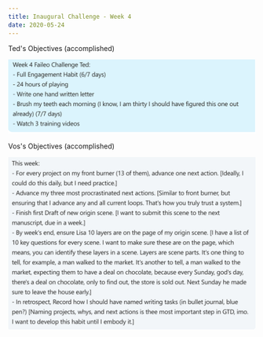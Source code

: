```yaml
---
title: Inaugural Challenge - Week 4
date: 2020-05-24
---
```


Ted's Objectives (accomplished)

![teds objectives](/assets/img/ted-week-4.png)

Vos's Objectives (accomplished)

![vos objectives](/assets/img/vos-week-4.png)
